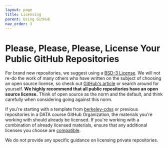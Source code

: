 ```yaml
---
layout: page
title: Licensing
parent: Using GitHub
nav_order: 3
---
```


# Please, Please, Please, License Your Public GitHub Repositories

For brand new repositories, we suggest using a [BSD-3 License](https://opensource.org/license/bsd-3-clause). We will not re-do the work of many others who have written on the subject of choosing an open source license, so check out [GitHub's article](https://docs.github.com/en/repositories/managing-your-repositorys-settings-and-features/customizing-your-repository/licensing-a-repository) or search around for yourself. **We highly recommend that all public repositories have an open source license.** Think of open source as the norm and the default, and think carefully when considering going against this norm. 

If you're starting with a template from [berkeley-cdss](https://github.com/berkeley-cdss/) or previous repositories in a DATA course GitHub Organization, the materials you're working with should already be licensed. If you're working with a combination of already licensed materials, ensure that any additional licenses you choose are [compatible](https://en.wikipedia.org/wiki/License_compatibility). 

We do not provide any specific guidance on licensing private repositories.
